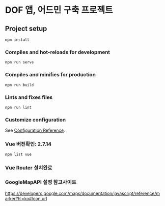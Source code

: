 # DOF 앱, 어드민 구축 프로젝트

## Project setup
```
npm install
```

### Compiles and hot-reloads for development
```
npm run serve
```

### Compiles and minifies for production
```
npm run build
```

### Lints and fixes files
```
npm run lint
```

### Customize configuration
See [Configuration Reference](https://cli.vuejs.org/config/).


### Vue 버전확인: 2.7.14
```
npm list vue
```

### Vue Router 설치완료



### GoogleMapAPI 설정 참고사이트
https://developers.google.com/maps/documentation/javascript/reference/marker?hl=ko#Icon.url
